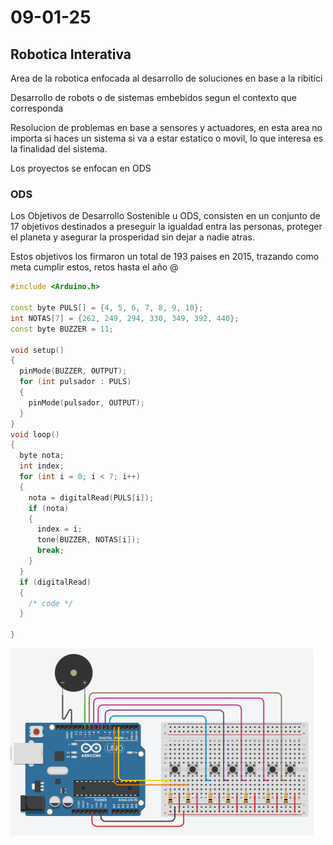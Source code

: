 # 09-01-25

## Robotica Interativa

Area de la robotica enfocada al desarrollo de soluciones en base a la ribitici

Desarrollo de robots o de sistemas embebidos segun el contexto que corresponda

Resolucion de problemas en base a sensores y actuadores, en esta area no importa si haces un sistema si va a estar estatico o movil, lo que interesa es la finalidad del sistema.

Los proyectos se enfocan en ODS

### ODS

Los Objetivos de Desarrollo Sostenible u ODS, consisten en un conjunto de 17 objetivos destinados a preseguir la igualdad entra las personas, proteger el planeta y asegurar la prosperidad sin dejar a nadie atras.

Estos objetivos los firmaron un total de 193 paises en 2015, trazando como meta cumplir estos, retos hasta el año
@

```c++
#include <Arduino.h>

const byte PULS[] = {4, 5, 6, 7, 8, 9, 10};
int NOTAS[7] = {262, 249, 294, 330, 349, 392, 440};
const byte BUZZER = 11;

void setup()
{
  pinMode(BUZZER, OUTPUT);
  for (int pulsador : PULS)
  {
    pinMode(pulsador, OUTPUT);
  }
}
void loop()
{
  byte nota;
  int index;
  for (int i = 0; i < 7; i++)
  {
    nota = digitalRead(PULS[i]);
    if (nota)
    {
      index = i;
      tone(BUZZER, NOTAS[i]);
      break;
    }
  }
  if (digitalRead)
  {
    /* code */
  }
  
}
```

![Ejercicio 1](/apuntes/imagenes/09-01-25/ejercicio1.png)

